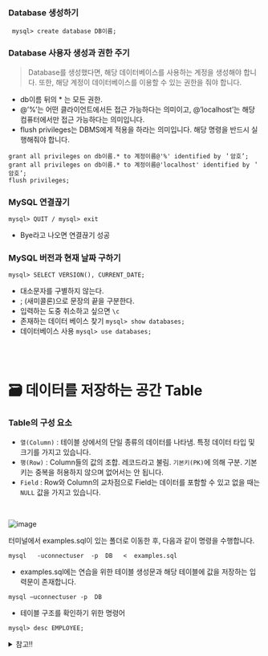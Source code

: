 
### Database 생성하기
``` mysql> create database DB이름;```

### Database 사용자 생성과 권한 주기
  > Database를 생성했다면, 해당 데이터베이스를 사용하는 계정을 생성해야 합니다. 또한, 해당 계정이 데이터베이스를 이용할 수 있는 권한을 줘야 합니다.
- db이름 뒤의 * 는 모든 권한.
- @’%’는 어떤 클라이언트에서든 접근 가능하다는 의미이고, @’localhost’는 해당 컴퓨터에서만 접근 가능하다는 의미입니다.
- flush privileges는 DBMS에게 적용을 하라는 의미입니다. 해당 명령을 반드시 실행해줘야 합니다.
```
grant all privileges on db이름.* to 계정이름@'%' identified by ＇암호’;
grant all privileges on db이름.* to 계정이름@'localhost' identified by ＇암호’;
flush privileges;
```

### MySQL 연결끊기
```mysql> QUIT / mysql> exit```
- Bye라고 나오면 연결끊기 성공

### MySQL 버전과 현재 날짜 구하기
``mysql> SELECT VERSION(), CURRENT_DATE;``

- 대소문자를 구별하지 않는다.
- ; (새미콜론)으로 문장의 끝을 구분한다.
- 입력하는 도중 취소하고 싶으면 ``\c``
- 존재하는 데이터 베이스 찾기 ``mysql> show databases;``
- 데이터베이스 사용 ``mysql> use databases;``

<br>
<br>




🗃 데이터를 저장하는 공간 Table
===
### Table의 구성 요소
- ``열(Column)`` : 테이블 상에서의 단일 종류의 데이터를 나타냄. 특정 데이터 타입 및 크기를 가지고 있습니다.
- ``행(Row)`` : Column들의 값의 조합. 레코드라고 불림. `기본키(PK)`에 의해 구분. 기본키는 중복을 허용하지 않으며 없어서는 안 됩니다.
- ``Field`` : Row와 Column의 교차점으로 Field는 데이터를 포함할 수 있고 없을 때는 `NULL` 값을 가지고 있습니다.
<br>

![image](https://user-images.githubusercontent.com/22065527/112100016-cf815d00-8be7-11eb-89b5-501a10348c94.png)



터미널에서 examples.sql이 있는 폴더로 이동한 후, 다음과 같이 명령을 수행합니다.

``mysql   -uconnectuser  -p  DB   <  examples.sql``
- examples.sql에는 연습을 위한 테이블 생성문과 해당 테이블에 값을 저장하는 입력문이 존재합니다.

``mysql –uconnectuser -p  DB``
- 테이블 구조를 확인하기 위한 명령어

``mysql> desc EMPLOYEE;``

<details>
<summary>참고‼</summary>
<div markdown="1">       

참고로 설치시에 ``Use Lagacy Password Encryption`` 방식으로 설치했을때에 해당합니다. (이렇게 설정을 해야지만 MySQL 5.x버전에서 사용하던 인증방식과 호환이 됩니다.) 만약, SHA 256기반의 암호화를 사용해야 한다면 'Use Strong Password Encryption for Authentication'을 선택하면 됩니다. 하지만, 이렇게 되면 새 버전(8.x)에서 제공하는 프로그램들만 서버에 접근이 가능하기 때문에 이전에 하던 모든 프로그램을 업그레이드 해야합니다. JDBC Driver도 8.x에 맞는 버전을 사용해야 합니다.


mysql -u root -p 

위와 같이 root 계정으로 접속을 합니다. 암호는 설치시 입력한 암호를 사용합니다.

CREATE DATABASE connectdb;

CREATE USER connectuser@localhost IDENTIFIED BY 'connect123!@#';

GRANT ALL PRIVILEGES ON connectdb.* TO 'connectuser'@'localhost';

FLUSH PRIVILEGES:

</div>
</details>
